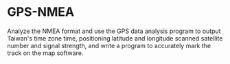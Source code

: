 # GPS-NMEA
Analyze the NMEA format and use the GPS data analysis program to output Taiwan's time zone time, positioning latitude and longitude scanned satellite number and signal strength, and write a program to accurately mark the track on the map software.
